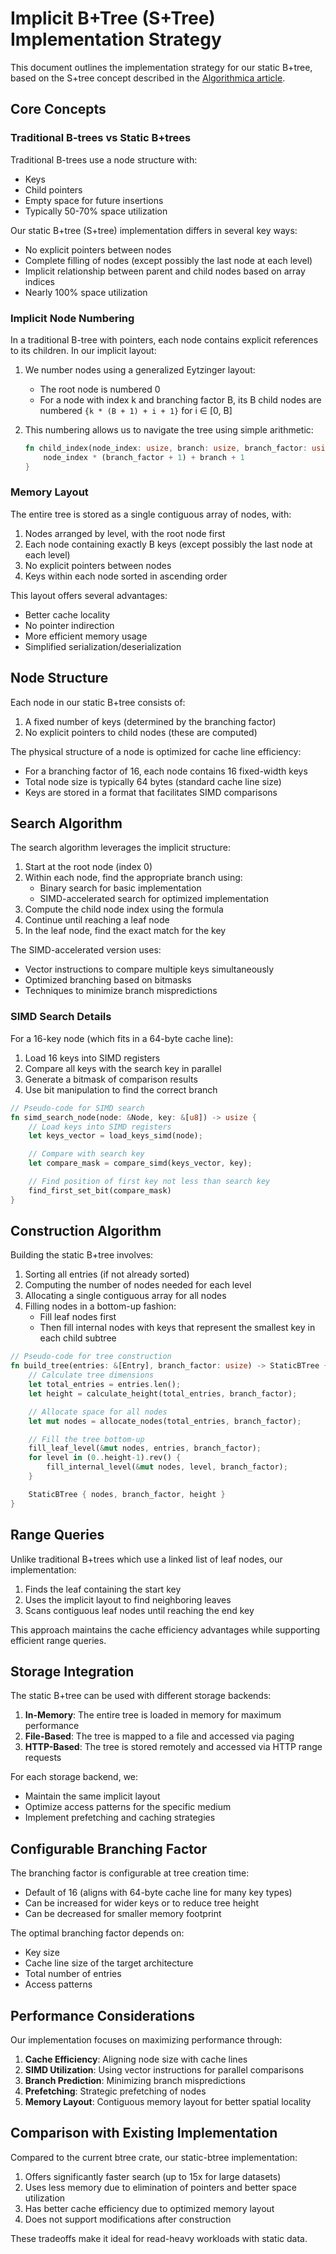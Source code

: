 # Implicit B+Tree (S+Tree) Implementation Strategy

This document outlines the implementation strategy for our static B+tree, based on the S+tree concept described in the [Algorithmica article](https://en.algorithmica.org/hpc/data-structures/s-tree/).

## Core Concepts

### Traditional B-trees vs Static B+trees

Traditional B-trees use a node structure with:

- Keys
- Child pointers
- Empty space for future insertions
- Typically 50-70% space utilization

Our static B+tree (S+tree) implementation differs in several key ways:

- No explicit pointers between nodes
- Complete filling of nodes (except possibly the last node at each level)
- Implicit relationship between parent and child nodes based on array indices
- Nearly 100% space utilization

### Implicit Node Numbering

In a traditional B-tree with pointers, each node contains explicit references to its children. In our implicit layout:

1. We number nodes using a generalized Eytzinger layout:
   - The root node is numbered 0
   - For a node with index k and branching factor B, its B child nodes are numbered `{k * (B + 1) + i + 1}` for i ∈ [0, B]

2. This numbering allows us to navigate the tree using simple arithmetic:

   ```rust
   fn child_index(node_index: usize, branch: usize, branch_factor: usize) -> usize {
       node_index * (branch_factor + 1) + branch + 1
   }
   ```

### Memory Layout

The entire tree is stored as a single contiguous array of nodes, with:

1. Nodes arranged by level, with the root node first
2. Each node containing exactly B keys (except possibly the last node at each level)
3. No explicit pointers between nodes
4. Keys within each node sorted in ascending order

This layout offers several advantages:

- Better cache locality
- No pointer indirection
- More efficient memory usage
- Simplified serialization/deserialization

## Node Structure

Each node in our static B+tree consists of:

1. A fixed number of keys (determined by the branching factor)
2. No explicit pointers to child nodes (these are computed)

The physical structure of a node is optimized for cache line efficiency:

- For a branching factor of 16, each node contains 16 fixed-width keys
- Total node size is typically 64 bytes (standard cache line size)
- Keys are stored in a format that facilitates SIMD comparisons

## Search Algorithm

The search algorithm leverages the implicit structure:

1. Start at the root node (index 0)
2. Within each node, find the appropriate branch using:
   - Binary search for basic implementation
   - SIMD-accelerated search for optimized implementation
3. Compute the child node index using the formula
4. Continue until reaching a leaf node
5. In the leaf node, find the exact match for the key

The SIMD-accelerated version uses:

- Vector instructions to compare multiple keys simultaneously
- Optimized branching based on bitmasks
- Techniques to minimize branch mispredictions

### SIMD Search Details

For a 16-key node (which fits in a 64-byte cache line):

1. Load 16 keys into SIMD registers
2. Compare all keys with the search key in parallel
3. Generate a bitmask of comparison results
4. Use bit manipulation to find the correct branch

```rust
// Pseudo-code for SIMD search
fn simd_search_node(node: &Node, key: &[u8]) -> usize {
    // Load keys into SIMD registers
    let keys_vector = load_keys_simd(node);

    // Compare with search key
    let compare_mask = compare_simd(keys_vector, key);

    // Find position of first key not less than search key
    find_first_set_bit(compare_mask)
}
```

## Construction Algorithm

Building the static B+tree involves:

1. Sorting all entries (if not already sorted)
2. Computing the number of nodes needed for each level
3. Allocating a single contiguous array for all nodes
4. Filling nodes in a bottom-up fashion:
   - Fill leaf nodes first
   - Then fill internal nodes with keys that represent the smallest key in each child subtree

```rust
// Pseudo-code for tree construction
fn build_tree(entries: &[Entry], branch_factor: usize) -> StaticBTree {
    // Calculate tree dimensions
    let total_entries = entries.len();
    let height = calculate_height(total_entries, branch_factor);

    // Allocate space for all nodes
    let mut nodes = allocate_nodes(total_entries, branch_factor);

    // Fill the tree bottom-up
    fill_leaf_level(&mut nodes, entries, branch_factor);
    for level in (0..height-1).rev() {
        fill_internal_level(&mut nodes, level, branch_factor);
    }

    StaticBTree { nodes, branch_factor, height }
}
```

## Range Queries

Unlike traditional B+trees which use a linked list of leaf nodes, our implementation:

1. Finds the leaf containing the start key
2. Uses the implicit layout to find neighboring leaves
3. Scans contiguous leaf nodes until reaching the end key

This approach maintains the cache efficiency advantages while supporting efficient range queries.

## Storage Integration

The static B+tree can be used with different storage backends:

1. **In-Memory**: The entire tree is loaded in memory for maximum performance
2. **File-Based**: The tree is mapped to a file and accessed via paging
3. **HTTP-Based**: The tree is stored remotely and accessed via HTTP range requests

For each storage backend, we:

- Maintain the same implicit layout
- Optimize access patterns for the specific medium
- Implement prefetching and caching strategies

## Configurable Branching Factor

The branching factor is configurable at tree creation time:

- Default of 16 (aligns with 64-byte cache line for many key types)
- Can be increased for wider keys or to reduce tree height
- Can be decreased for smaller memory footprint

The optimal branching factor depends on:

- Key size
- Cache line size of the target architecture
- Total number of entries
- Access patterns

## Performance Considerations

Our implementation focuses on maximizing performance through:

1. **Cache Efficiency**: Aligning node size with cache lines
2. **SIMD Utilization**: Using vector instructions for parallel comparisons
3. **Branch Prediction**: Minimizing branch mispredictions
4. **Prefetching**: Strategic prefetching of nodes
5. **Memory Layout**: Contiguous memory layout for better spatial locality

## Comparison with Existing Implementation

Compared to the current btree crate, our static-btree implementation:

1. Offers significantly faster search (up to 15x for large datasets)
2. Uses less memory due to elimination of pointers and better space utilization
3. Has better cache efficiency due to optimized memory layout
4. Does not support modifications after construction

These tradeoffs make it ideal for read-heavy workloads with static data.
